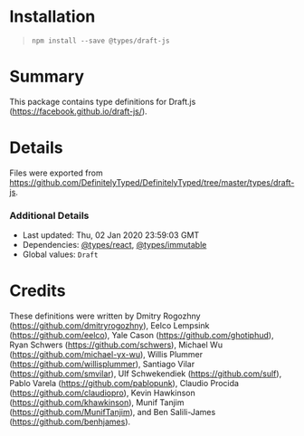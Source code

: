 # Installation
> `npm install --save @types/draft-js`

# Summary
This package contains type definitions for Draft.js (https://facebook.github.io/draft-js/).

# Details
Files were exported from https://github.com/DefinitelyTyped/DefinitelyTyped/tree/master/types/draft-js.

### Additional Details
 * Last updated: Thu, 02 Jan 2020 23:59:03 GMT
 * Dependencies: [@types/react](https://npmjs.com/package/@types/react), [@types/immutable](https://npmjs.com/package/@types/immutable)
 * Global values: `Draft`

# Credits
These definitions were written by Dmitry Rogozhny (https://github.com/dmitryrogozhny), Eelco Lempsink (https://github.com/eelco), Yale Cason (https://github.com/ghotiphud), Ryan Schwers (https://github.com/schwers), Michael Wu (https://github.com/michael-yx-wu), Willis Plummer (https://github.com/willisplummer), Santiago Vilar (https://github.com/smvilar), Ulf Schwekendiek (https://github.com/sulf), Pablo Varela (https://github.com/pablopunk), Claudio Procida (https://github.com/claudiopro), Kevin Hawkinson (https://github.com/khawkinson), Munif Tanjim (https://github.com/MunifTanjim), and Ben Salili-James (https://github.com/benhjames).
